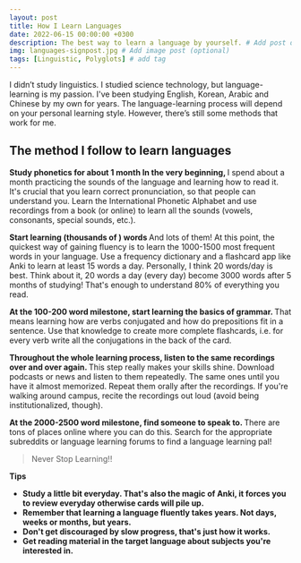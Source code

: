 ```yaml
---
layout: post
title: How I Learn Languages
date: 2022-06-15 00:00:00 +0300
description: The best way to learn a language by yourself. # Add post description (optional)
img: languages-signpost.jpg # Add image post (optional)
tags: [Linguistic, Polyglots] # add tag
---
```


I didn’t study linguistics. I studied science technology, but language-learning is my passion. I've been studying English, Korean, Arabic and Chinese by my own for years. The language-learning process will depend on your personal learning style. However, there’s still some methods that work for me.

## The method I follow to learn languages
<b> Study phonetics for about 1 month  In the very beginning, </b> I spend about a month practicing the sounds of the language and learning how to read it. It's crucial that you learn correct pronunciation, so that people can understand you. Learn the International Phonetic Alphabet and use recordings from a book (or online) to learn all the sounds (vowels, consonants, special sounds, etc.).

<b> Start learning (thousands of ) words </b> And lots of them! At this point, the quickest way of gaining fluency is to learn the 1000-1500 most frequent words in your language. Use a frequency dictionary and a flashcard app like Anki to learn at least 15 words a day. Personally, I think 20 words/day is best.
Think about it, 20 words a day (every day) become 3000 words after 5 months of studying! That's enough to understand 80% of everything you read.

<b> At the 100-200 word milestone, start learning the basics of grammar. </b> That means learning how are verbs conjugated and how do prepositions fit in a sentence. Use that knowledge to create more complete flashcards, i.e. for every verb write all the conjugations in the back of the card.

<b> Throughout the whole learning process, listen to the same recordings over and over again. </b> This step really makes your skills shine. Download podcasts or news and listen to them repeatedly. The same ones until you have it almost memorized. Repeat them orally after the recordings. If you're walking around campus, recite the recordings out loud (avoid being institutionalized, though).

<b> At the 2000-2500 word milestone, find someone to speak to. </b> There are tons of places online where you can do this. Search for the appropriate subreddits or language learning forums to find a language learning pal!

>Never Stop Learning!!

<b> Tips <b> 

* Study a little bit everyday. That's also the magic of Anki, it forces you to review everyday otherwise cards will pile up.
* Remember that learning a language fluently takes years. Not days, weeks or months, but years.
* Don't get discouraged by slow progress, that's just how it works.
* Get reading material in the target language about subjects you're interested in.
